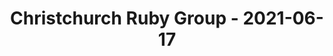 ---
layout: post
title: Christchurch Ruby Group - 2021-06-17
datetime: '2021-06-17T03:00:00-04:00'
name: Christchurch Ruby Group
external_url: https://www.meetup.com/Christchurch-Ruby-Group/events/fzhftryccjbwb/
online_event: false
year_month: 2021-06
---
